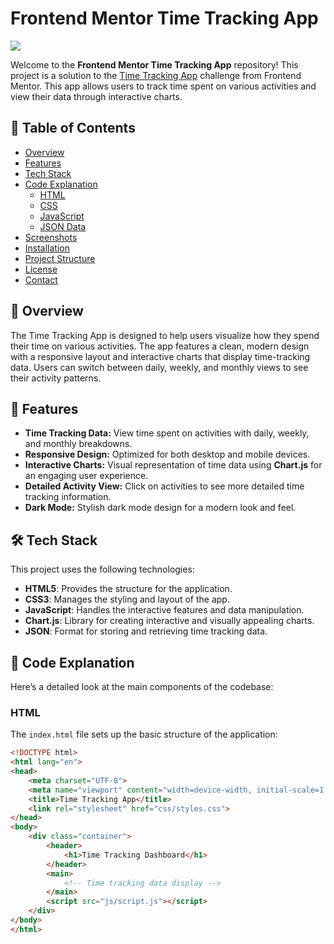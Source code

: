 # Frontend Mentor Time Tracking App

![](./design/screenshots/desktop-view.png/.jpg)

Welcome to the **Frontend Mentor Time Tracking App** repository! This project is a solution to the [Time Tracking App](https://www.frontendmentor.io/challenges/time-tracking-dashboard-UIQ2sYx2J) challenge from Frontend Mentor. This app allows users to track time spent on various activities and view their data through interactive charts.

## 📌 Table of Contents

- [Overview](#overview)
- [Features](#features)
- [Tech Stack](#tech-stack)
- [Code Explanation](#code-explanation)
  - [HTML](#html)
  - [CSS](#css)
  - [JavaScript](#javascript)
  - [JSON Data](#json-data)
- [Screenshots](#screenshots)
- [Installation](#installation)
- [Project Structure](#project-structure)
- [License](#license)
- [Contact](#contact)

## 📝 Overview

The Time Tracking App is designed to help users visualize how they spend their time on various activities. The app features a clean, modern design with a responsive layout and interactive charts that display time-tracking data. Users can switch between daily, weekly, and monthly views to see their activity patterns.

## 🚀 Features

- **Time Tracking Data:** View time spent on activities with daily, weekly, and monthly breakdowns.
- **Responsive Design:** Optimized for both desktop and mobile devices.
- **Interactive Charts:** Visual representation of time data using **Chart.js** for an engaging user experience.
- **Detailed Activity View:** Click on activities to see more detailed time tracking information.
- **Dark Mode:** Stylish dark mode design for a modern look and feel.

## 🛠️ Tech Stack

This project uses the following technologies:

- **HTML5**: Provides the structure for the application.
- **CSS3**: Manages the styling and layout of the app.
- **JavaScript**: Handles the interactive features and data manipulation.
- **Chart.js**: Library for creating interactive and visually appealing charts.
- **JSON**: Format for storing and retrieving time tracking data.

## 🧩 Code Explanation

Here’s a detailed look at the main components of the codebase:

### HTML

The `index.html` file sets up the basic structure of the application:

```html
<!DOCTYPE html>
<html lang="en">
<head>
    <meta charset="UTF-8">
    <meta name="viewport" content="width=device-width, initial-scale=1.0">
    <title>Time Tracking App</title>
    <link rel="stylesheet" href="css/styles.css">
</head>
<body>
    <div class="container">
        <header>
            <h1>Time Tracking Dashboard</h1>
        </header>
        <main>
            <!-- Time tracking data display -->
        </main>
        <script src="js/script.js"></script>
    </div>
</body>
</html>
